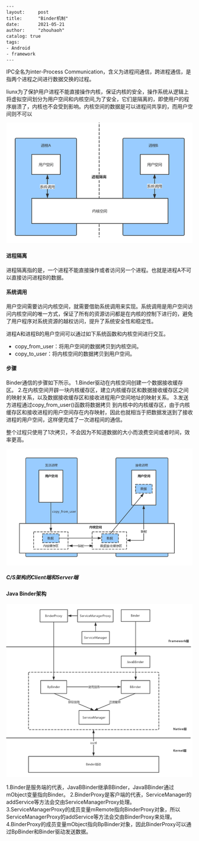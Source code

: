 ```
---
layout:     post
title:      "Binder机制"
date:       2021-05-21
author:     "zhouhaoh"
catalog: true
tags:
- Android
- framework
---
```

IPC全名为inter-Process Communication，含义为进程间通信，跨进程通信，是指两个进程之间进行数据交换的过程。

liunx为了保护用户进程不能直接操作内核，保证内核的安全，操作系统从逻辑上将虚拟空间划分为用户空间和内核空间,为了安全，它们是隔离的，即使用户的程序崩溃了，内核也不会受到影响。内核空间的数据是可以进程间共享的，而用户空间则不可以

![2.png](/img/binder/2.png)

#### **进程隔离**
进程隔离指的是，一个进程不能直接操作或者访问另一个进程。也就是进程A不可以直接访问进程B的数据。

#### **系统调用**
用户空间需要访问内核空间，就需要借助系统调用来实现。系统调用是用户空间访问内核空间的唯一方式，保证了所有的资源访问都是在内核的控制下进行的，避免了用户程序对系统资源的越权访问，提升了系统安全性和稳定性。

进程A和进程B的用户空间可以通过如下系统函数和内核空间进行交互。

- copy_from_user：将用户空间的数据拷贝到内核空间。
- copy_to_user：将内核空间的数据拷贝到用户空间。

#### 步骤

Binder通信的步骤如下所示。
1.Binder驱动在内核空间创建一个数据接收缓存区。
2.在内核空间开辟一块内核缓存区，建立内核缓存区和数据接收缓存区之间的映射关系，以及数据接收缓存区和接收进程用户空间地址的映射关系。
3.发送方进程通过copy_from_user()函数将数据拷贝 到内核中的内核缓存区，由于内核缓存区和接收进程的用户空间存在内存映射，因此也就相当于把数据发送到了接收进程的用户空间，这样便完成了一次进程间的通信。

整个过程只使用了1次拷贝，不会因为不知道数据的大小而浪费空间或者时间，效率更高。

![1.png](/img/binder/1.png)

##### C/S架构的Client端和Server端





#### **Java Binder架构**

![1.png](/img/binder/3.png)

1.Binder是服务端的代表，JavaBBinder继承BBinder，JavaBBinder通过mObject变量指向Binder。
2.BinderProxy是客户端的代表，ServiceManager的addService等方法会交由ServiceManagerProxy处理。
3.ServiceManagerProxy的成员变量mRemote指向BinderProxy对象，所以ServiceManagerProxy的addService等方法会交由BinderProxy来处理。
4.BinderProxy的成员变量mObject指向BpBinder对象，因此BinderProxy可以通过BpBinder和Binder驱动发送数据。
